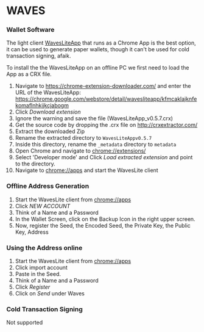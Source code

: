 # WAVES

### Wallet Software

The light client [WavesLiteApp](https://chrome.google.com/webstore/detail/wavesliteapp/kfmcaklajknfekomaflnhkjjkcjabogm) that runs as a Chrome App is the best option, it can be used to generate paper wallets, though it can't be used for cold transaction signing, afaik.

To install the the WavesLiteApp on an offline PC we first need to load the App as a CRX file. 

1. Navigate to <https://chrome-extension-downloader.com/> and enter the URL of the WavesLiteApp: https://chrome.google.com/webstore/detail/wavesliteapp/kfmcaklajknfekomaflnhkjjkcjabogm
2. Click *Download extension*
3. Ignore the warning and save the file (WavesLiteApp_v0.5.7.crx)
4. Get the source code by dropping the .crx file on <http://crxextractor.com/>
5. Extract the downloaded Zip
6. Rename the extracted directory to `WavesLiteAppv0.5.7`
7. Inside this directory, rename the `_metadata` directory to `metadata`
8. Open Chrome and navigate to <chrome://extensions/>
9. Select 'Developer mode' and Click *Load extracted extension* and point to the directory.
10. Navigate to <chrome://apps> and start the WavesLite client



### Offline Address Generation

1. Start the WavesLite client from <chrome://apps> 
2. Click *NEW ACCOUNT*
3. Think of a Name and a Password
4. In the Wallet Screen, click on the Backup Icon in the right upper screen.
5. Now, register the Seed, the Encoded Seed, the Private Key, the Public Key, Address



### Using the Address online

1. Start the WavesLite client from <chrome://apps>
2. Click import account
3. Paste in the Seed.
4. Think of a Name and a Password
5. Click *Register*
6. Click on *Send* under Waves



### Cold Transaction Signing

Not supported




